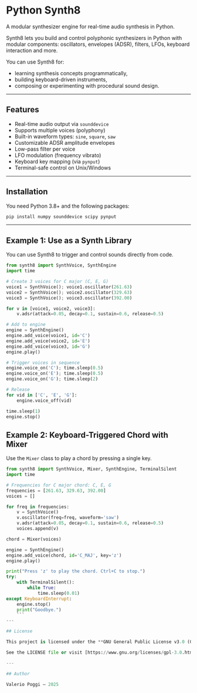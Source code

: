 # Python Synth8

A modular synthesizer engine for real-time audio synthesis in Python.

Synth8 lets you build and control polyphonic synthesizers in Python with
modular components: oscillators, envelopes (ADSR), filters, LFOs, keyboard
interaction and more.

You can use Synth8 for:
- learning synthesis concepts programmatically,
- building keyboard-driven instruments,
- composing or experimenting with procedural sound design.

---

## Features

- Real-time audio output via `sounddevice`
- Supports multiple voices (polyphony)
- Built-in waveform types: `sine`, `square`, `saw`
- Customizable ADSR amplitude envelopes
- Low-pass filter per voice
- LFO modulation (frequency vibrato)
- Keyboard key mapping (via `pynput`)
- Terminal-safe control on Unix/Windows

---

## Installation

You need Python 3.8+ and the following packages:

```bash
pip install numpy sounddevice scipy pynput
```

---

## Example 1: Use as a Synth Library

You can use Synth8 to trigger and control sounds directly from code.

```python
from synth8 import SynthVoice, SynthEngine
import time

# Create 3 voices for C major (C, E, G)
voice1 = SynthVoice(); voice1.oscillator(261.63)
voice2 = SynthVoice(); voice2.oscillator(329.63)
voice3 = SynthVoice(); voice3.oscillator(392.00)

for v in [voice1, voice2, voice3]:
    v.adsr(attack=0.05, decay=0.1, sustain=0.6, release=0.5)

# Add to engine
engine = SynthEngine()
engine.add_voice(voice1, id='C')
engine.add_voice(voice2, id='E')
engine.add_voice(voice3, id='G')
engine.play()

# Trigger voices in sequence
engine.voice_on('C'); time.sleep(0.5)
engine.voice_on('E'); time.sleep(0.5)
engine.voice_on('G'); time.sleep(2)

# Release
for vid in ['C', 'E', 'G']:
    engine.voice_off(vid)

time.sleep(1)
engine.stop()
```

## Example 2: Keyboard-Triggered Chord with Mixer

Use the `Mixer` class to play a chord by pressing a single key.

```python
from synth8 import SynthVoice, Mixer, SynthEngine, TerminalSilent
import time

# Frequencies for C major chord: C, E, G
frequencies = [261.63, 329.63, 392.00]
voices = []

for freq in frequencies:
    v = SynthVoice()
    v.oscillator(freq=freq, waveform='saw')
    v.adsr(attack=0.05, decay=0.1, sustain=0.6, release=0.5)
    voices.append(v)

chord = Mixer(voices)

engine = SynthEngine()
engine.add_voice(chord, id='C_MAJ', key='z')
engine.play()

print("Press 'z' to play the chord. Ctrl+C to stop.")
try:
    with TerminalSilent():
        while True:
            time.sleep(0.01)
except KeyboardInterrupt:
    engine.stop()
    print("Goodbye.")
    ```
---

## License

This project is licensed under the **GNU General Public License v3.0 (GPLv3)**.

See the LICENSE file or visit [https://www.gnu.org/licenses/gpl-3.0.html](https://www.gnu.org/licenses/gpl-3.0.html) for details.

---

## Author

Valerio Poggi — 2025


